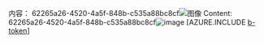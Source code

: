 <span data-ttu-id="13fa3-101">内容： 62265a26-4520-4a5f-848b-c535a88bc8cf![图像](6205b8e8-d2c2-469f-9e8f-2b4d92bd87d3.png)
</span><span class="sxs-lookup"><span data-stu-id="13fa3-101">Content: 62265a26-4520-4a5f-848b-c535a88bc8cf![image](6205b8e8-d2c2-469f-9e8f-2b4d92bd87d3.png)
</span></span>[AZURE.INCLUDE [b-token](3d232def-f4ac-4396-9b81-a35439bcd837.md)]
